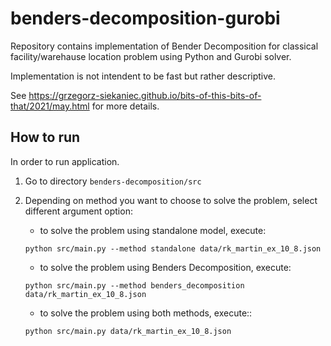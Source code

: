 # benders-decomposition-gurobi

Repository contains implementation of Bender Decomposition for classical facility/warehause location problem using Python and Gurobi solver.

Implementation is not intendent to be fast but rather descriptive.

See https://grzegorz-siekaniec.github.io/bits-of-this-bits-of-that/2021/may.html for more details.

## How to run

In order to run application.

1. Go to directory `benders-decomposition/src`
2. Depending on method you want to choose to solve the problem, select different argument option:
    * to solve the problem using standalone model, execute:
   ```commandline
   python src/main.py --method standalone data/rk_martin_ex_10_8.json

   ``` 
   
   * to solve the problem using Benders Decomposition, execute:
   ```commandline
   python src/main.py --method benders_decomposition data/rk_martin_ex_10_8.json

   ``` 
   
   * to solve the problem using both methods, execute::
   ```commandline
   python src/main.py data/rk_martin_ex_10_8.json

   ``` 
   